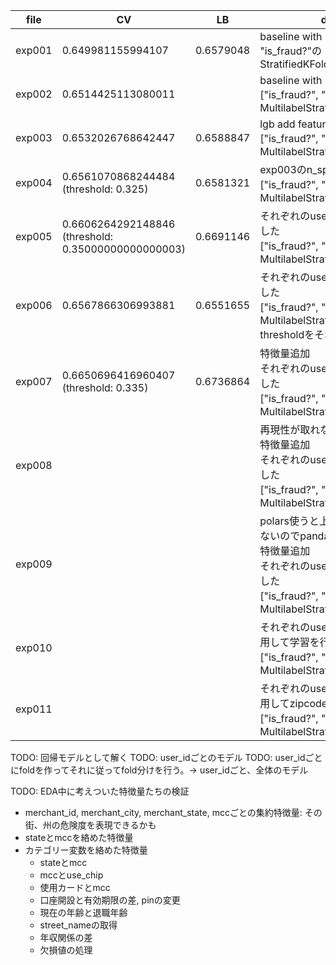 | file | CV | LB | description | 
| - | - | - | - |
| exp001 | 0.649981155994107 | 0.6579048 | baseline with lgb<br>"is_fraud?"のStratifiedKFold(n_splits=5) |
| exp002 | 0.6514425113080011 | | baseline with lgb & polars<br>["is_fraud?", "card_id", "user_id"]のMultilabelStratifiedKFold(n_splits=5) |
| exp003 | 0.6532026768642447 | 0.6588847 | lgb add features<br>["is_fraud?", "card_id", "user_id"]のMultilabelStratifiedKFold(n_splits=5) |
| exp004 | 0.6561070868244484 (threshold: 0.325) | 0.6581321 | exp003のn_splits増やした<br>["is_fraud?", "card_id", "user_id"]のMultilabelStratifiedKFold(n_splits=10) |
| exp005 | 0.6606264292148846 (threshold: 0.35000000000000003) | 0.6691146 | それぞれのuser_idごとにモデルを作成した<br>["is_fraud?", "card_id"]のMultilabelStratifiedKFold(n_splits=5) |
| exp006 | 0.6567866306993881 | 0.6551655 | それぞれのuser_idごとにモデルを作成した<br>["is_fraud?", "card_id"]のMultilabelStratifiedKFold(n_splits=5)<br>thresholdをそれぞれのuserごとにした |
| exp007 | 0.6650696416960407 (threshold: 0.335) | 0.6736864 | 特徴量追加<br>それぞれのuser_idごとにモデルを作成した<br>["is_fraud?", "card_id"]のMultilabelStratifiedKFold(n_splits=5) |
| exp008 |  |  | 再現性が取れない<br>特徴量追加<br>それぞれのuser_idごとにモデルを作成した<br>["is_fraud?", "card_id"]のMultilabelStratifiedKFold(n_splits=5) |
| exp009 |  |  | polars使うと上手く再現性を確保できないのでpandasに書き換えた<br>特徴量追加<br>それぞれのuser_idごとにモデルを作成した<br>["is_fraud?", "card_id"]のMultilabelStratifiedKFold(n_splits=50) |
| exp010 |  |  | それぞれのuser_idごと作ったfoldを利用して学習を行う<br>["is_fraud?", "card_id"]のMultilabelStratifiedKFold(n_splits=50) |
| exp011 |  |  | それぞれのuser_idごと作ったfoldを利用してzipcodeごとに学習を行う<br>["is_fraud?", "card_id"]のMultilabelStratifiedKFold(n_splits=50) |


TODO: 回帰モデルとして解く
TODO: user_idごとのモデル
TODO: user_idごとにfoldを作ってそれに従ってfold分けを行う。-> user_idごと、全体のモデル



TODO: EDA中に考えついた特徴量たちの検証
* merchant_id, merchant_city, merchant_state, mccごとの集約特徴量: その街、州の危険度を表現できるかも
* stateとmccを絡めた特徴量
* カテゴリー変数を絡めた特徴量
  * stateとmcc
  * mccとuse_chip
  * 使用カードとmcc
  * 口座開設と有効期限の差, pinの変更
  * 現在の年齢と退職年齢
  * street_nameの取得
  * 年収関係の差
  * 欠損値の処理